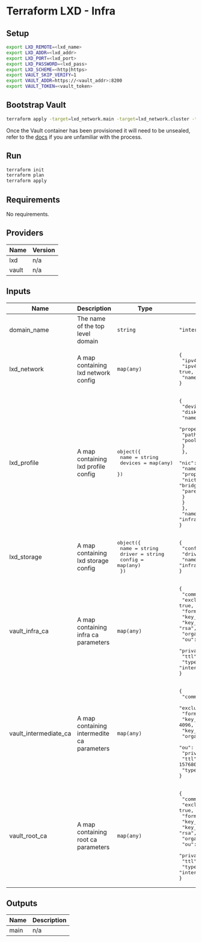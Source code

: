 # Terraform LXD - Infra

## Setup
```bash
export LXD_REMOTE=<lxd_name>
export LXD_ADDR=<lxd_addr>
export LXD_PORT=<lxd_port>
export LXD_PASSWORD=<lxd_pass>
export LXD_SCHEME=<http|https>
export VAULT_SKIP_VERIFY=1
export VAULT_ADDR=https://<vault_addr>:8200
export VAULT_TOKEN=<vault_token>
```

## Bootstrap Vault
```bash
terraform apply -target=lxd_network.main -target=lxd_network.cluster -target=lxd_profile.main -target=lxd_storage_pool.main -target=lxd_storage_pool.cluster -target=lxd_container.vault
```

Once the Vault container has been provisioned it will need to be unsealed, refer to the [docs](https://www.vaultproject.io/docs/concepts/seal) if you are unfamiliar with the process.

## Run
```bash
terraform init
terraform plan
terraform apply
```

## Requirements

No requirements.

## Providers

| Name | Version |
|------|---------|
| lxd | n/a |
| vault | n/a |

## Inputs

| Name | Description | Type | Default | Required |
|------|-------------|------|---------|:--------:|
| domain\_name | The name of the top level domain | `string` | `"internal"` | no |
| lxd\_network | A map containing lxd network config | `map(any)` | <pre>{<br>  "ipv4_address": "10.150.19.1/24",<br>  "ipv4_nat": true,<br>  "name": "infra"<br>}</pre> | no |
| lxd\_profile | A map containing lxd profile config | <pre>object({<br>    name    = string<br>    devices = map(any)<br>  })</pre> | <pre>{<br>  "devices": {<br>    "disk": {<br>      "name": "root",<br>      "properties": {<br>        "path": "/",<br>        "pool": "infra"<br>      }<br>    },<br>    "nic": {<br>      "name": "eno1",<br>      "properties": {<br>        "nictype": "bridged",<br>        "parent": "infra"<br>      }<br>    }<br>  },<br>  "name": "infra"<br>}</pre> | no |
| lxd\_storage | A map containing lxd storage config | <pre>object({<br>    name   = string<br>    driver = string<br>    config = map(any)<br>  })</pre> | <pre>{<br>  "config": {},<br>  "driver": "dir",<br>  "name": "infra"<br>}</pre> | no |
| vault\_infra\_ca | A map containing infra ca parameters | `map(any)` | <pre>{<br>  "common_name": "Infra CA",<br>  "exclude_cn_from_sans": true,<br>  "format": "pem",<br>  "key_bits": 4096,<br>  "key_type": "rsa",<br>  "organization": "Internal Org",<br>  "ou": "Operations",<br>  "private_key_format": "der",<br>  "ttl": 63072000,<br>  "type": "internal"<br>}</pre> | no |
| vault\_intermediate\_ca | A map containing intermedite ca parameters | `map(any)` | <pre>{<br>  "common_name": "Intermediate CA",<br>  "exclude_cn_from_sans": true,<br>  "format": "pem",<br>  "key_bits": 4096,<br>  "key_type": "rsa",<br>  "organization": "Internal Org",<br>  "ou": "Operations",<br>  "private_key_format": "der",<br>  "ttl": 157680000,<br>  "type": "internal"<br>}</pre> | no |
| vault\_root\_ca | A map containing root ca parameters | `map(any)` | <pre>{<br>  "common_name": "Root CA",<br>  "exclude_cn_from_sans": true,<br>  "format": "pem",<br>  "key_bits": 4096,<br>  "key_type": "rsa",<br>  "organization": "Internal Org",<br>  "ou": "Operations",<br>  "private_key_format": "der",<br>  "ttl": 315360000,<br>  "type": "internal"<br>}</pre> | no |

## Outputs

| Name | Description |
|------|-------------|
| main | n/a |

